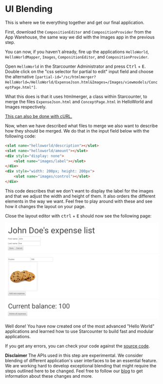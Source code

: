 # UI Blending

This is where we tie everything together and get our final application.

First, download the `CompositionEditor` and `CompositionProvider` from the App Warehouse, the same way we did with the Images app in the previous step. 

You can now, if you haven't already, fire up the applications `HelloWorld`, `HelloWorldMapper`, `Images`, `CompositionEditor`, and `CompositionProvider`.

Open `HelloWorld` in the Starcounter Administrator and press <kbd>Ctrl</kbd> + <kbd>E</kbd>. Double click on the "css selector for partial to edit" input field and choose the alternative `[partial-id="/sc/htmlmerger?HelloWorld=/HelloWorld/ExpenseJson.html&Images=/Images/viewmodels/ConceptPage.html"]`.

What this does is that it uses htmlmerger, a class within Starcounter, to merge the files `ExpenseJson.html` and `ConceptPage.html` in HelloWorld and Images respectively.

[This can also be done with cURL.](/guides/web-apps/import-html-composition/)

Now, when we have described what files to merge we also want to describe how they should be merged. We do that in the input field below with the following code:
```html
<slot name="helloworld/description"></slot>
<slot name="helloworld/amount"></slot>
<div style="display: none">
    <slot name="images/label"></slot>
</div>
<div style="width: 200px; height: 200px">
    <slot name="images/control"></slot>
</div>
```

This code describes that we don't want to display the label for the images and that we adjust the width and height of them. It also orders the different elements in the way we want. Feel free to play around with these and see how it changes the layout on your page. 

Close the layout editor with <kbd>ctrl</kbd> + <kbd>E</kbd> should now see the following page:

![final tutorial image](/assets/Capture-2.png)

Well done! You have now created one of the most advanced "Hello World" applications and learned how to use Starcounter to build fast and modular applications. 

If you get any errors, you can check your code against the [source code](https://github.com/StarcounterApps/HelloWorld/commit/2529454769109877c3d7981b39dc2cd8e7d380f7).

<section class="hero"><strong>Disclaimer</strong>
The APIs used in this step are experimental. We consider blending of different application's user interfaces to be an essential feature. We are working hard to develop exceptional blending that might require the steps outlined here to be changed. Feel free to follow our <a href="http://starcounter.io/blog/">blog</a> to get information about these changes and more.</section>